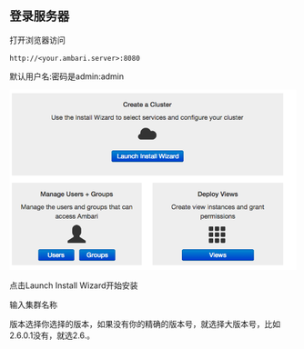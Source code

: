 ## 登录服务器

打开浏览器访问

```
http://<your.ambari.server>:8080
```

默认用户名:密码是admin:admin

![](/assets/c1.png)

点击Launch Install Wizard开始安装

输入集群名称

版本选择你选择的版本，如果没有你的精确的版本号，就选择大版本号，比如2.6.0.1没有，就选2.6.。


